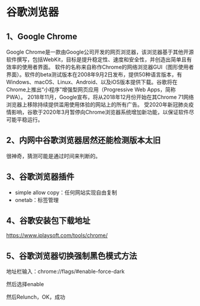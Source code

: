 # 谷歌浏览器

## 1、Google Chrome
Google Chrome是一款由Google公司开发的网页浏览器，该浏览器基于其他开源软件撰写，包括WebKit，目标是提升稳定性、速度和安全性，并创造出简单且有效率的使用者界面。
软件的名称来自称作Chrome的网络浏览器GUI（图形使用者界面）。软件的beta测试版本在2008年9月2日发布，提供50种语言版本，有Windows、macOS、Linux、Android、以及iOS版本提供下载。谷歌将在Chrome上推出“小程序”增强型网页应用（Progressive Web Apps，简称 PWA）。 2018年11月，Google宣布，将从2018年12月份开始在其Chrome 71网络浏览器上移除持续提供滥用使用体验的网站上的所有广告。
受2020年新冠肺炎疫情影响，谷歌于2020年3月暂停向Chrome浏览器系统增加新功能，以保证软件尽可能平稳运行。

## 2、内网中谷歌浏览器居然还能检测版本太旧
很神奇，猜测可能是通过时间来判断的。

## 3、谷歌浏览器插件

- simple allow copy：任何网站实现自由复制
- onetab：标签管理

## 4、谷歌安装包下载地址
https://www.iplaysoft.com/tools/chrome/

## 5、谷歌浏览器切换强制黑色模式方法
地址栏输入：chrome://flags/#enable-force-dark

然后选择enable

然后Relunch，OK，成功













